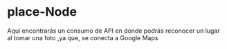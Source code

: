 # place-Node
Aquí encontrarás un consumo de API  en donde podrás reconocer un lugar al tomar una foto ,ya que, se conecta a Google Maps  
